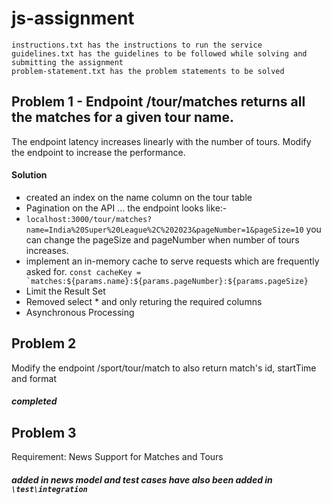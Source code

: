 # js-assignment
````
instructions.txt has the instructions to run the service
guidelines.txt has the guidelines to be followed while solving and submitting the assignment
problem-statement.txt has the problem statements to be solved
````
 ## Problem 1 - Endpoint /tour/matches returns all the matches for a given tour name.
 The endpoint latency increases linearly with the number of tours. Modify the endpoint to increase the performance.

#### Solution
- created an index on the name column on the tour table
- Pagination on the API ... the endpoint looks like:- 
- ```localhost:3000/tour/matches?name=India%20Super%20League%2C%202023&pageNumber=1&pageSize=10```
you can change the pageSize and pageNumber when number of tours increases.
- implement an in-memory cache to serve requests which are frequently asked for.
```const cacheKey = `matches:${params.name}:${params.pageNumber}:${params.pageSize} ```
- Limit the Result Set
- Removed select * and only returing the required columns
- Asynchronous Processing

## Problem 2
Modify the endpoint /sport/tour/match to also return match's id, startTime and format
 ##### completed

## Problem 3
 Requirement: News Support for Matches and Tours
##### added in news model and test cases have also been added in ```\test\integration```



